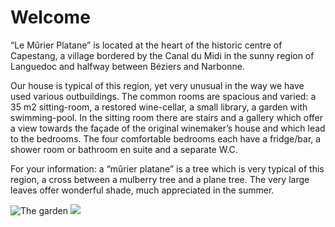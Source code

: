 # Welcome

“Le Mûrier Platane” is located at the heart of the historic centre of Capestang, a village bordered by the Canal du Midi in the sunny region of Languedoc and halfway between Béziers and Narbonne. 

Our house is typical of this region, yet very unusual in the way we have used various outbuildings. The common rooms are spacious and varied: a 35 m2 sitting-room, a restored wine-cellar, a small library, a garden with swimming-pool. In the sitting room there are stairs and a gallery which offer a view towards the façade of the original winemaker’s house and which lead to the bedrooms. The four comfortable bedrooms each have a fridge/bar, a shower room or bathroom en suite and a separate W.C.

For your information: a “mûrier platane” is a tree which is very typical of this region, a cross between a mulberry tree and a plane tree. The very large leaves offer wonderful shade, much appreciated in the summer. 

![The garden](/images/accueil.jpg)
![](/images/accueil-detail.jpg)